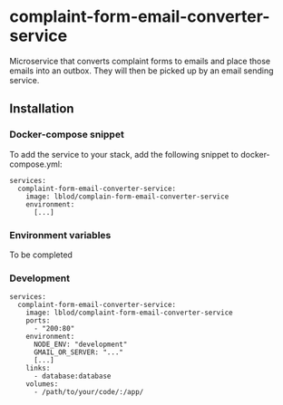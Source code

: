 # complaint-form-email-converter-service

Microservice that converts complaint forms to emails and place those emails into
an outbox. They will then be picked up by an email sending service.

## Installation

### Docker-compose snippet

To add the service to your stack, add the following snippet to docker-compose.yml:

```
services:
  complaint-form-email-converter-service:
    image: lblod/complain-form-email-converter-service
    environment:
      [...]
```

### Environment variables

To be completed

### Development

```
services:
  complaint-form-email-converter-service:
    image: lblod/complaint-form-email-converter-service
    ports:
      - "200:80"
    environment:
      NODE_ENV: "development"
      GMAIL_OR_SERVER: "..."
      [...]
    links:
      - database:database
    volumes:
      - /path/to/your/code/:/app/
```
